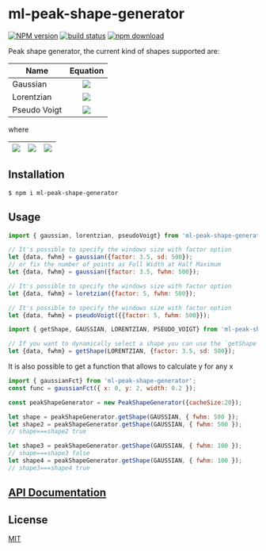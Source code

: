 # ml-peak-shape-generator

[![NPM version][npm-image]][npm-url]
[![build status][ci-image]][ci-url]
[![npm download][download-image]][download-url]

Peak shape generator, the current kind of shapes supported are:

| Name         |                                                                                                                            Equation                                                                                                                             | 
| ------------ | :-------------------------------------------------------------------------------------------------------------------------------------------------------------------------------------------------------------------------------------------------------------: |
| Gaussian     |                                                                 <img src="https://tex.cheminfo.org/?tex=y%5Ccdot%20exp%5Cleft%5B-%5Cfrac%7B1%7D%7B2%7D%5Cfrac%7B%5Cdelta%7D%7B%5Csigma%5E2%7D%5Cright%5D"/>                                                               |
| Lorentzian   |                                                                             <img src="https://tex.cheminfo.org/?tex=y%5Ccdot%5Cfrac%7B%5Comega%5E2%7D%7B4%5Cdelta%20%2B%20%5Comega%5E2%7D"/>                                                                            |
| Pseudo Voigt | <img src="https://tex.cheminfo.org/?tex=y%20%5Ccdot%5Cleft%5Bx_g%5Ccdot%20exp%5Cleft%5B-%5Cfrac%7B1%7D%7B2%7D%5Cfrac%7B%5Cdelta%7D%7B%5Csigma%5E2%7D%5Cright%5D%20%2B%20x_l%5Ccdot%5Cfrac%7B%5Comega%5E2%7D%7B4%5Cdelta%20%2B%20%5Comega%5E2%7D%5Cright%5D"/> |

where

| <img src="https://tex.cheminfo.org/?tex=%5Cdelta%20%3D%20%5Cleft(t%20-%20x%5Cright)%5E2%0A"/> | <img src="https://tex.cheminfo.org/?tex=%5Csigma%20%3D%20%5Cfrac%7Bwidth%7D%7B2%5Csqrt%7B2%20%5Ccdot%20ln(2)%7D%7D"/> | <img src="https://tex.cheminfo.org/?tex=%5Comega%20%3D%20width"/>|
| --------------------------------------------------------------------------------------------- | :--------------------------------------------------------------------------------------------------------------------: | :--------------------------------------------------------------------------------------------------- |

## Installation

`$ npm i ml-peak-shape-generator`

## Usage

```js
import { gaussian, lorentzian, pseudoVoigt} from 'ml-peak-shape-generator';

// It's possible to specify the windows size with factor option
let {data, fwhm} = gaussian({factor: 3.5, sd: 500});
// or fix the number of points as Full Width at Half Maximum
let {data, fwhm} = gaussian({factor: 3.5, fwhm: 500});

// It's possible to specify the windows size with factor option
let {data, fwhm} = loretzian({factor: 5, fwhm: 500});

// It's possible to specify the windows size with factor option
let {data, fwhm} = pseudoVoigt({{factor: 5, fwhm: 500}});
```

```js
import { getShape, GAUSSIAN, LORENTZIAN, PSEUDO_VOIGT} from 'ml-peak-shape-generator';

// If you want to dynamically select a shape you can use the `getShape` method.
let {data, fwhm} = getShape(LORENTZIAN, {factor: 3.5, sd: 500});

```

It is also possible to get a function that allows to calculate y for any x

```js
import { gaussianFct} from 'ml-peak-shape-generator';
const func = gaussianFct({ x: 0, y: 2, width: 0.2 });

```


```js
const peakShapeGenerator = new PeakShapeGenerator({cacheSize:20});

let shape = peakShapeGenerator.getShape(GAUSSIAN, { fwhm: 500 });
let shape2 = peakShapeGenerator.getShape(GAUSSIAN, { fwhm: 500 });
// shape===shape2 true

let shape3 = peakShapeGenerator.getShape(GAUSSIAN, { fwhm: 100 });
// shape===shape3 false
let shape4 = peakShapeGenerator.getShape(GAUSSIAN, { fwhm: 100 });
// shape3===shape4 true
```




## [API Documentation](https://mljs.github.io/peak-shape-generator/)

## License

[MIT](./LICENSE)

[npm-image]: https://img.shields.io/npm/v/ml-peak-shape-generator.svg
[npm-url]: https://www.npmjs.com/package/ml-peak-shape-generator
[ci-image]: https://github.com/mljs/peak-shape-generator/workflows/Node.js%20CI/badge.svg?branch=master
[ci-url]: https://github.com/mljs/peak-shape-generator/actions?query=workflow%3A%22Node.js+CI%22
[download-image]: https://img.shields.io/npm/dm/ml-peak-shape-generator.svg
[download-url]: https://www.npmjs.com/package/ml-peak-shape-generator
